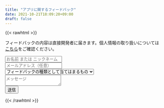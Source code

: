 ```yaml
---
title: "アプリに関するフィードバック"
date: 2021-10-21T18:09:20+09:00
draft: false
---
```

{{< rawhtml >}}
<p>フィードバックの内容は直接開発者に届きます。個人情報の取り扱いについては<a href="https://suep.netlify.app/post/plivacypolicy/" target="_blank" rel=”noreferrer”>こちら</a>をご確認ください。</p>
  <form name="feedback" method="POST" netlify>
    <div class="form-item">
      <label><input type="text" name="name" placeholder="お名前 または ニックネーム" /></label>
   </div>
    <div class="form-item">
      <label><input type="email" name="email" placeholder="メールアドレス（任意）" /></label>
    </div>
    <div class="form-item">
      <label>
        <select type="subject" name="subject" >
          <option value="">フィードバックの種類として当てはまるもの</option>
          <option value="選択肢1">バグを見つけました！</option>
          <option value="選択肢2">こういう機能があると良いかも</option>
          <option value="選択肢3">使いにくい機能があります</option>
          <option value="選択肢4">その他</option>
        </select>
      </label>
      </div>
        <div class="form-item">
          <label><textarea name="message" placeholder="メッセージ"></textarea></label>
      </div>
      <div class="send-Button">
        <button type="submit">送信</button>
      </div>
    </form>
{{< /rawhtml >}}
